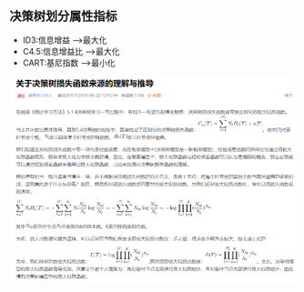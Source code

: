 ## 决策树划分属性指标
* ID3:信息增益  -->最大化
* C4.5:信息增益比  -->最大化
* CART:基尼指数 -->最小化

![avater](决策树的构造损失函数相当于正则化的极大似然函数.png)